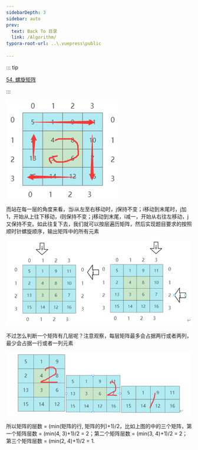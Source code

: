 ```yaml
---
sidebarDepth: 3
sidebar: auto
prev:
  text: Back To 目录
  link: /Algorithm/
typora-root-url: ..\.vuepress\public

---
```


::: tip

[54. 螺旋矩阵](https://leetcode.cn/problems/spiral-matrix/)

:::

![image-20230925161846034](/images/algorithm/image-20230925161846034.png)

而站在每一层的角度来看，当i从左至右移动时，j保持不变；i移动到末尾时，j加1，开始从上往下移动，i则保持不变；j移动到末尾，i减一，开始从右往左移动，j又保持不变。如此往复下去，我们就可以按层遍历矩阵，然后实现题目要求的按照顺时针螺旋顺序，输出矩阵中的所有元素

![image-20230925162241641](/images/algorithm/image-20230925162241641.png)

不过怎么判断一个矩阵有几层呢？注意观察，每层矩阵最多会占据两行或者两列，最少会占据一行或者一列元素

![image-20230925162500224](/images/algorithm/image-20230925162500224.png)

所以矩阵的层数 = (min(矩阵的行, 矩阵的列)+1)/2，比如上图的中的三个矩阵，第一个矩阵层数 = (min(4, 3)+1)/2 = 2；第二个矩阵层数 = (min(3, 4)+1)/2 = 2；第三个矩阵层数 = (min(2, 4)+1)/2 = 1.


